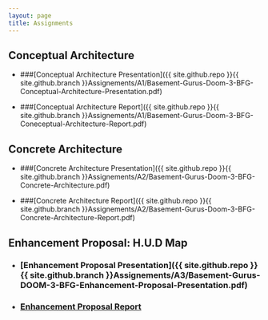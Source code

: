 ```yaml
---
layout: page
title: Assignments
---
```


## Conceptual Architecture

* ###[Conceptual Architecture Presentation]({{ site.github.repo }}{{ site.github.branch }}Assignements/A1/Basement-Gurus-Doom-3-BFG-Conceptual-Architecture-Presentation.pdf)

* ###[Conceptual Architecture Report]({{ site.github.repo }}{{ site.github.branch }}Assignements/A1/Basement-Gurus-Doom-3-BFG-Coneceptual-Architecture-Report.pdf)

## Concrete Architecture

* ###[Concrete Architecture Presentation]({{ site.github.repo }}{{ site.github.branch }}Assignements/A2/Basement-Gurus-Doom-3-BFG-Concrete-Architecture.pdf)

* ###[Concrete Architecture Report]({{ site.github.repo }}{{ site.github.branch }}Assignements/A2/Basement-Gurus-Doom-3-BFG-Concrete-Architecture-Report.pdf)

## Enhancement Proposal: H.U.D Map

* ### [Enhancement Proposal Presentation]({{ site.github.repo }}{{ site.github.branch }}Assignements/A3/Basement-Gurus-DOOM-3-BFG-Enhancement-Proposal-Presentation.pdf)

* ### [Enhancement Proposal Report]()
